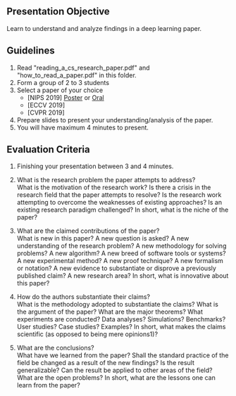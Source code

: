 ## Presentation Objective
Learn to understand and analyze findings in a deep learning paper.

## Guidelines
1. Read "reading_a_cs_research_paper.pdf" and "how_to_read_a_paper.pdf" in this folder.
2. Form a group of 2 to 3 students
3. Select a paper of your choice
   - [NIPS 2019] [Poster](https://nips.cc/Conferences/2017/Schedule?type=Poster) or [Oral](https://nips.cc/Conferences/2017/Schedule?type=Oral)
   - [ECCV 2019]
   - [CVPR 2019]
4. Prepare slides to present your understanding/analysis of the paper.
5. You will have maximum 4 minutes to present.

## Evaluation Criteria

1. Finishing your presentation between 3 and 4 minutes.

1. What is the research problem the paper attempts to address?  
What is the motivation of the research work? Is there a crisis in the research field that the paper attempts to resolve? Is the research work attempting to overcome the weaknesses of existing approaches? Is an existing research paradigm challenged? In short, what is the niche of the paper?

1. What are the claimed contributions of the paper?  
What is new in this paper? A new question is asked? A new understanding of the research problem? A new methodology for solving problems? A new algorithm? A new breed of software tools or systems? A new experimental method? A new proof technique? A new formalism or notation? A new evidence to substantiate or disprove a previously published claim? A new research area? In short, what is innovative about this paper?

1. How do the authors substantiate their claims?  
What is the methodology adopted to substantiate the claims? What is the argument of the paper? What are the major theorems? What experiments are conducted? Data analyses? Simulations? Benchmarks? User studies? Case studies? Examples? In short, what makes the claims scientific (as opposed to being mere opinions1)?

1. What are the conclusions?  
What have we learned from the paper? Shall the standard practice of the field be changed as a result of the new findings? Is the result generalizable? Can the result be applied to other areas of the field? What are the open problems? In short, what are the lessons one can learn from the paper?
